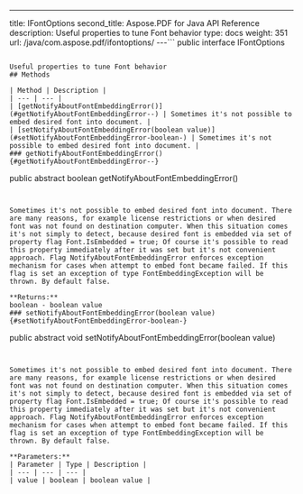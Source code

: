 ---
title: IFontOptions
second_title: Aspose.PDF for Java API Reference
description: Useful properties to tune Font behavior
type: docs
weight: 351
url: /java/com.aspose.pdf/ifontoptions/
---```
public interface IFontOptions
```

Useful properties to tune Font behavior
## Methods

| Method | Description |
| --- | --- |
| [getNotifyAboutFontEmbeddingError()](#getNotifyAboutFontEmbeddingError--) | Sometimes it's not possible to embed desired font into document. |
| [setNotifyAboutFontEmbeddingError(boolean value)](#setNotifyAboutFontEmbeddingError-boolean-) | Sometimes it's not possible to embed desired font into document. |
### getNotifyAboutFontEmbeddingError() {#getNotifyAboutFontEmbeddingError--}
```
public abstract boolean getNotifyAboutFontEmbeddingError()
```


Sometimes it's not possible to embed desired font into document. There are many reasons, for example license restrictions or when desired font was not found on destination computer. When this situation comes it's not simply to detect, because desired font is embedded via set of property flag Font.IsEmbedded = true; Of course it's possible to read this property immediately after it was set but it's not convenient approach. Flag NotifyAboutFontEmbeddingError enforces exception mechanism for cases when attempt to embed font became failed. If this flag is set an exception of type FontEmbeddingException will be thrown. By default false.

**Returns:**
boolean - boolean value
### setNotifyAboutFontEmbeddingError(boolean value) {#setNotifyAboutFontEmbeddingError-boolean-}
```
public abstract void setNotifyAboutFontEmbeddingError(boolean value)
```


Sometimes it's not possible to embed desired font into document. There are many reasons, for example license restrictions or when desired font was not found on destination computer. When this situation comes it's not simply to detect, because desired font is embedded via set of property flag Font.IsEmbedded = true; Of course it's possible to read this property immediately after it was set but it's not convenient approach. Flag NotifyAboutFontEmbeddingError enforces exception mechanism for cases when attempt to embed font became failed. If this flag is set an exception of type FontEmbeddingException will be thrown. By default false.

**Parameters:**
| Parameter | Type | Description |
| --- | --- | --- |
| value | boolean | boolean value |

